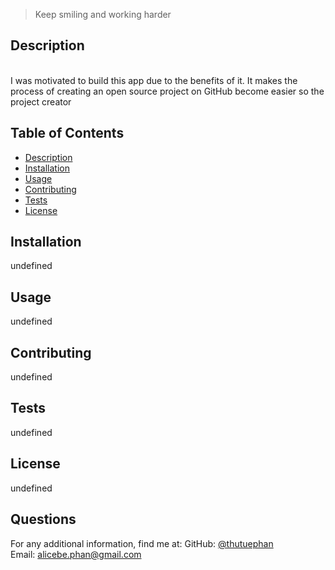 
  > Keep smiling and working harder
  ## Description
  
  <br>
  I was motivated to build this app due to the benefits of it. It makes the process of creating an open source project on GitHub become easier so the project creator
  <br>

  ## Table of Contents
  - [Description](#)
  - [Installation](#installation)
  - [Usage](#usage)
  - [Contributing](#contributing)
  - [Tests](#tests)
  - [License](#license)

  ## Installation
  undefined

  ## Usage
  undefined

  ## Contributing
  undefined

  ## Tests
  undefined

  ## License
  undefined

  ## Questions
  For any additional information, find me at:
  GitHub: [@thutuephan](https://github.com/thutuephan)
  <br>
  Email: [alicebe.phan@gmail.com](mailto:alicebe.phan@gmail.com)



